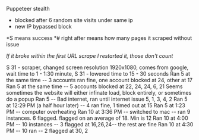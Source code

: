 Puppeteer stealth
- blocked after 6 random site visits under same ip
- new IP bypassed block

*S means success
*# right after means how many pages it scraped without issue

*If it broke within the first URL scrape I restarted it, those don't count*

S 31 - scraper, changed screen resolution 1920x1080, comes from google, wait time to 1 - 1:30 minute, 
S 31 - lowered time to 15 - 30 seconds
Ran 5 at the same time -- 3 accounts ran fine, one account blocked at 24, other at 17
Ran 5 at the same time -- 5 accounts blocked at 22, 24, 24, 6, 21
Seems sometimes the website will either infinate load, block entirely, or sometimes do a popup
Ran 5 -- Bad internet, ran until internet issue 5, 1, 3, 4, 2
Ran 5 at 12:29 PM (a half hour later) -- 4 ran fine, 1 timed out at 15
Ran 5 at 1:23 PM -- computer overheating
Ran 10 at 3:36 PM -- switched to mac -- ran 9 instances. 6 flagged. flagged on an average of 18. Min is 12
Ran 10 at 4:00 PM -- 10 instances -- 3 flagged  at 16,26,24-- the rest are fine
Ran 10 at 4:30 PM -- 10 ran -- 2 flagged at 30, 2